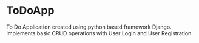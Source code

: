 # ToDoApp
To Do Application created using python based framework Django. Implements basic CRUD operations with User Login and User Registration.
